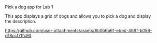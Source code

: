Pick a dog app for Lab 1

This app displays a grid of dogs and allows you to pick a dog and display the description.



https://github.com/user-attachments/assets/6b0b6a61-ebed-469f-b056-d18ccf7ffc90

